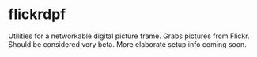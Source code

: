 flickrdpf
=========

Utilities for a networkable digital picture frame. Grabs pictures from Flickr. Should be considered very beta. More elaborate setup info coming soon.
